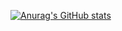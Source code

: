 [![Anurag's GitHub stats](https://github-readme-stats.vercel.app/api?username=Kockiee&theme=cobalt)](https://github.com/Kockiee/github-readme-stats)
